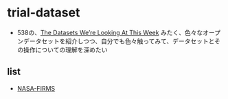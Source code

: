 # trial-dataset

* 538の、[The Datasets We’re Looking At This Week](https://fivethirtyeight.com/tag/data-is-plural/) みたく、色々なオープンデータセットを紹介しつつ、自分でも色々触ってみて、データセットとその操作についての理解を深めたい

## list

* [NASA-FIRMS](nasa/firms)
